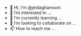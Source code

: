- 👋 Hi, I’m @jeidaghanooni
- 👀 I’m interested in ...
- 🌱 I’m currently learning ...
- 💞️ I’m looking to collaborate on ...
- 📫 How to reach me ...

<!---
jeidaghanooni/jeidaghanooni is a ✨ special ✨ repository because its `README.md` (this file) appears on your GitHub profile.
You can click the Preview link to take a look at your changes.
--->
